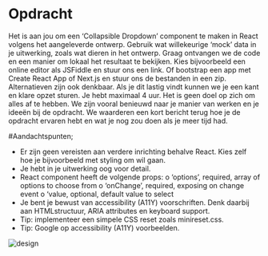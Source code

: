 # Opdracht

Het is aan jou om een ‘Collapsible Dropdown’ component te maken in React volgens het 
aangeleverde ontwerp. Gebruik wat willekeurige ‘mock’ data in je uitwerking, zoals wat 
dieren in het ontwerp.
Graag ontvangen we de code en een manier om lokaal het resultaat te bekijken. Kies 
bijvoorbeeld een online editor als JSFiddle en stuur ons een link. Of bootstrap een app met
Create React App of Next.js en stuur ons de bestanden in een zip. Alternatieven zijn ook 
denkbaar. Als je dit lastig vindt kunnen we je een kant en klare opzet sturen.
Je hebt maximaal 4 uur. Het is geen doel op zich om alles af te hebben. We zijn vooral
benieuwd naar je manier van werken en je ideeën bij de opdracht. We waarderen een kort 
bericht terug hoe je de opdracht ervaren hebt en wat je nog zou doen als je meer tijd had.

#Aandachtspunten;
- Er zijn geen vereisten aan verdere inrichting behalve React. Kies zelf hoe je 
bijvoorbeeld met styling om wil gaan.
- Je hebt in je uitwerking oog voor detail.
- React component heeft de volgende props:
o ‘options’, required, array of options to choose from
o ‘onChange’, required, exposing on change event
o ‘value, optional, default value to select
- Je bent je bewust van accessibility (A11Y) voorschriften. Denk daarbij aan HTMLstructuur, ARIA attributes en keyboard support.
- Tip: implementeer een simpele CSS reset zoals minireset.css.
- Tip: Google op accessibility (A11Y) voorbeelden.

![design](https://user-images.githubusercontent.com/38691523/162198847-0d4cc480-9f1e-4e68-b571-9c7b4b54b931.jpg)
